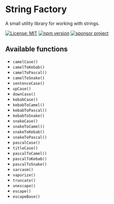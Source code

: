 # String Factory
A small utility library for working with strings. 

[![License: MIT](https://img.shields.io/npm/l/string-factory?color=1eb319)](LICENSE.md)
[![npm version](https://img.shields.io/npm/v/string-factory?color=1eb319)](https://www.npmjs.com/package/string-factory)
[![sponsor project](https://img.shields.io/badge/-buy_me_a%C2%A0coffee-gray?logo=buy-me-a-coffee)](https://www.buymeacoffee.com/sandypockets)

## Available functions

- `camelCase()`
- `camelToKebab()`
- `camelToPascal()`
- `camelToSnake()`
- `sentenceCase()`
- `upCase()`
- `downCase()`
- `kebabCase()`
- `kebabToCamel()`
- `kebabToPascal()`
- `kebabToSnake()`
- `snakeCase()`
- `snakeToCamel()`
- `snakeToKebab()`
- `snakeToPascal()`
- `pascalCase()`
- `titleCase()`
- `pascalToCamel()`
- `pascalToKebab()`
- `pascalToSnake()`
- `sarcasm()`
- `vaporize()`
- `truncate()`
- `unescape()`
- `escape()`
- `escapeBase()`

